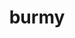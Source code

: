---
id: 412
title: burmy
types: [bug]
image: https://raw.githubusercontent.com/PokeAPI/sprites/master/sprites/pokemon/412.png
---